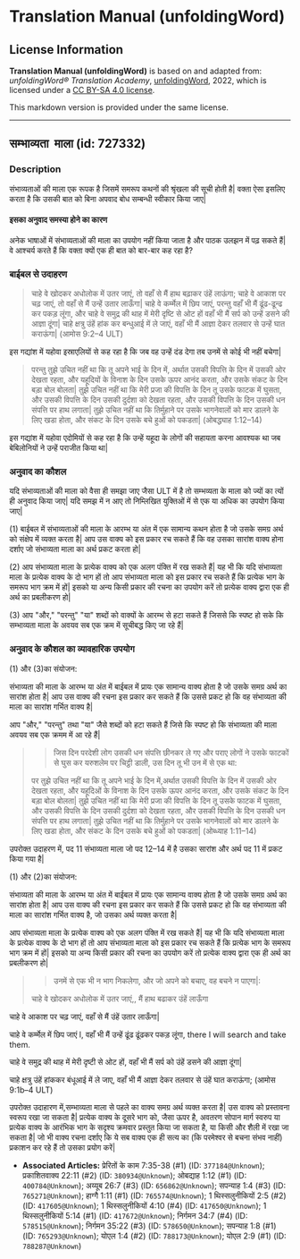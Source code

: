 # Translation Manual (unfoldingWord)

## License Information

**Translation Manual (unfoldingWord)** is based on and adapted from: _unfoldingWord® Translation Academy_, [unfoldingWord](https://unfoldingword.org/utw), 2022, which is licensed under a [CC BY-SA 4.0 license](https://creativecommons.org/licenses/by-sa/4.0/legalcode.en).

This markdown version is provided under the same license.



--------------------------------

## सम्भाव्यता  माला (id: 727332)

### Description

संभाव्यताओं की माला एक रूपक है जिसमें समरूप कथनों की श्रृंखला की सूची होती है\| वक्ता ऐसा इसलिए करता है कि उसकी बात को बिना अपवाद बोध सम्बन्धी स्वीकार किया जाए\|

#### इसका अनुवाद समस्या होने का कारण

अनेक भाषाओं में संभाव्यताओं की माला का उपयोग नहीं किया जाता है और पाठक उलझन में पढ़ सकते हैं\| वे आश्चर्य करते हैं कि वक्ता क्यों एक ही बात को बार\-बार कह रहा है?

### बाईबल से उदाहरण

> चाहे वे खोदकर अधोलोक में उतर जाएं, तो वहाँ से मैं हाथ बढ़ाकर उंहें लाऊंगा; चाहे वे आकाश पर चढ़ जाएं, तो वहाँ से मैं उन्हें उतार लाऊँगा\| चाहे वे कर्म्मेल में छिप जाएं, परन्तु वहाँ भी मैं ढूंढ\-ढून्ढ कर पकड़ लूंगा, और चाहे वे समुद्र की थाह में मेरी दृष्टि से ओट हों वहाँ भी मैं सर्प को उन्हें डसने की आज्ञा दूंगा\| चाहे क्षत्रु उंहें हांक कर बन्धुआई में ले जाएं, वहाँ भी मैं आज्ञा देकर तलवार से उन्हें घात कराऊंगा\| (आमोस 9:2–4 ULT)

इस गद्यांश में यहोवा इस्राएलियों से कह रहा है कि जब वह उन्हें दंड देगा तब उनमें से कोई भी नहीं बचेगा\|

> परन्तु तुझे उचित नहीं था कि तू अपने भाई के दिन में, अर्थात उसकी विपत्ति के दिन में उसकी ओर देखता रहता, और यहूदियों के विनाश के दिन उसके ऊपर आनंद करता, और उसके संकट के दिन बड़ा बोल बोलता\| तुझे उचित नहीं था कि मेरी प्रजा की विपत्ति के दिन तू उसके फाटक में घुसता, और उसकी विपत्ति के दिन उसकी दुर्दशा को देखता रहता, और उसकी विपत्ति के दिन उसकी धन संपत्ति पर हाथ लगाता\| तुझे उचित नहीं था कि तिर्मुहाने पर उसके भागनेवालों को मार डालने के लिए खडा होता, और संकट के दिन उसके बचे हुओं को पकडता\| (ओबद्ध्याह 1:12–14\)

इस गद्यांश में यहोवा एदोमियों से कह रहा है कि उन्हें यहूदा के लोगों की सहायता करना आवश्यक था जब बेबिलोनियों ने उन्हें पराजीत किया था\|

### अनुवाद का कौशल

यदि संभाव्यताओं की माला को वैसा ही समझा जाए जैसा ULT में है तो सम्भव्यता के माला को ज्यों का त्यों ही अनुवाद किया जाए\| यदि समझ में न आए तो निम्लिखित युक्तिओं में से एक या अधिक का उपयोग किया जाए\|

(1\) बाईबल में संभाव्यताओं की माला के आरम्भ या अंत में एक सामान्य कथन होता है जो उसके समग्र अर्थ को संक्षेप में व्यक्त करता है\| आप उस वाक्य को इस प्रकार रच सकते हैं कि वह उसका सारांश वाक्य होना दर्शाए जो संभाव्यता माला का अर्थ प्रकट करता हो\|

(2\) आप संभाव्यता माला के प्रत्येक वाक्य को एक अलग पंक्ति में रख सकते हैं\| यह भी कि यदि संभाव्यता माला के प्रत्येक वाक्य के दो भाग हों तो आप संभाव्यता माला को इस प्रकार रच सकते हैं कि प्रत्येक भाग के समरूप भाग क्रम में हों\| इसको या अन्य किसी प्रकार की रचना का उपयोग करें तो प्रत्येक वाक्य द्वारा एक ही अर्थ का प्रबलीकरण हो\|

(3\) आप "और," "परन्तु" "या" शब्दों को वाक्यों के आरम्भ से हटा सकते हैं जिससे कि स्पष्ट हो सके कि सम्भाव्यता माला के अवयव सब एक क्रम में सूचीबद्ध किए जा रहे हैं\|

### अनुवाद के कौशल का व्यावहारिक उपयोग

(1\) और (3\)का संयोजन:

संभाव्यता की माला के आरम्भ या अंत में बाईबल में प्रायः एक सामान्य वाक्य होता है जो उसके समग्र अर्थ का सारांश होता है\| आप उस वाक्य की रचना इस प्रकार कर सकते हैं कि उससे प्रकट हो कि वह संभाव्यता की माला का सारांश गर्भित वाक्य है\|

आप "और," "परन्तु" तथा "या" जैसे शब्दों को हटा सकते हैं जिसे कि स्पष्ट हो कि संभाव्यता की माला अवयव सब एक क्रमम में आ रहे हैं\|

> > जिस दिन परदेशी लोग उसकी धन संपत्ति छीनकर ले गए और पराए लोगों ने उसके फाटकों से घुस कर यरुशलेम पर चिट्ठी डाली, उस दिन तू भी उन में से एक था:
> 
> पर तुझे उचित नहीं था कि तू अपने भाई के दिन में,अर्थात उसकी विपत्ति के दिन में उसकी ओर देखता रहता, और यहूदिओं के विनाश के दिन उसके ऊपर आनंद करता, और उसके संकट के दिन बड़ा बोल बोलता\| तुझे उचित नहीं था कि मेरी प्रजा की विपत्ति के दिन तू उसके फाटक में घुसता, और उसकी विपत्ति के दिन उसकी दुर्दशा को देखता रहता, और उसकी विपत्ति के दिन उसकी धन संपत्ति पर हाथ लगाता\| तुझे उचित नहीं था कि तिर्मुहाने पर उसके भागनेवालों को मार डालने के लिए खडा होता, और संकट के दिन उसके बचे हुओं को पकडता\| (ओब्ध्याह 1:11–14\)

उपरोक्त उदाहरण में, पद 11 संभाव्यता माला जो पद 12–14 में है उसका सारांश और अर्थ पद 11 में प्रकट किया गया है\|

(1\) और (2\)का संयोजन:

संभाव्यता की माला के आरम्भ या अंत में बाईबल में प्रायः एक सामान्य वाक्य होता है जो उसके समग्र अर्थ का सारांश होता है\| आप उस वाक्य की रचना इस प्रकार कर सकते हैं कि उससे प्रकट हो कि वह संभाव्यता की माला का सारांश गर्भित वाक्य है, जो उसका अर्थ व्यक्त करता है\|

आप संभाव्यता माला के प्रत्येक वाक्य को एक अलग पंक्ति में रख सकते हैं\| यह भी कि यदि संभाव्यता माला के प्रत्येक वाक्य के दो भाग हों तो आप संभाव्यता माला को इस प्रकार रच सकते हैं कि प्रत्येक भाग के समरूप भाग क्रम में हों\| इसको या अन्य किसी प्रकार की रचना का उपयोग करें तो प्रत्येक वाक्य द्वारा एक ही अर्थ का प्रबलीकरण हो\|

> > उनमें से एक भी न भाग निकलेगा, और जो अपने को बचाए, वह बचने न पाएगा\|:
> 
> चाहे वे खोदकर अधोलोक में उतर जाएं,, मैं हाथ बढाकर उंहें लाऊँगा

चाहे वे आकाश पर चढ़ जाएं, वहाँ से मैं उंहें उतार लाऊँगा\|

चाहे वे कर्म्मेल में छिप जाएं l, वहाँ भी मैं उन्हें ढूंढ ढूंढकर पकड़ लूंगा, there I will search and take them.

चाहे वे समुद्र की थाह में मेरी दृष्टी से ओट हों, वहाँ भी मैं सर्प को उंहें डसने की आज्ञा दूंगा\|

चाहे क्षत्रु उंहें हांककर बंधूआई में ले जाए, वहाँ भी मैं आज्ञा देकर तलवार से उंहें घात कराऊंगा; (आमोस 9:1b–4 ULT)

उपरोक्त उदाहारण में,सम्भाव्यता माला से पहले का वाक्य समग्र अर्थ व्यक्त करता है\| उस वाक्य को प्रस्तावना स्वरूप रखा जा सकता है\| प्रत्येक वाक्य के दूसरे भाग को, जैसा ऊपर है, अवतरण सोपान मार्ग स्वरुप या प्रत्येक वाक्य के आरंभिक भाग के सदृश्य क्रमवार प्रस्तुत किया जा सकता है, या किसी और शैली में रखा जा सकता है\| जो भी वाक्य रचना दर्शाए कि ये सब वाक्य एक ही सत्य का (कि परमेश्वर से बचना संभव नाहीं) प्रकाशन कर रहे हैं तो उसका प्रयोग करें\|

* **Associated Articles:** प्रेरितों के काम 7:35-38 (#1) (ID: `377184@Unknown`); प्रकाशितवाक्य 22:11 (#2) (ID: `380934@Unknown`); ओबद्याह 1:12 (#1) (ID: `400784@Unknown`); अय्यूब 26:7 (#3) (ID: `656862@Unknown`); सपन्याह 1:4 (#3) (ID: `765271@Unknown`); हाग्गै 1:11 (#1) (ID: `765574@Unknown`); 1 थिस्सलुनीकियों 2:5 (#2) (ID: `417605@Unknown`); 1 थिस्सलुनीकियों 4:10 (#4) (ID: `417650@Unknown`); 1 थिस्सलुनीकियों 5:14 (#1) (ID: `417672@Unknown`); निर्गमन 34:7 (#4) (ID: `578515@Unknown`); निर्गमन 35:22 (#3) (ID: `578650@Unknown`); सपन्याह 1:8 (#1) (ID: `765293@Unknown`); योएल 1:4 (#2) (ID: `788173@Unknown`); योएल 2:9 (#1) (ID: `788287@Unknown`)

